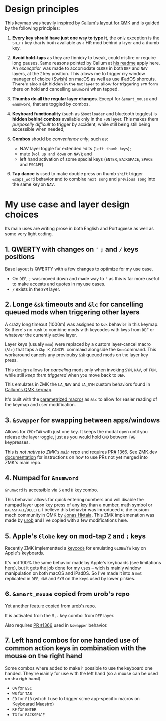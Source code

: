 # Design principles

This keymap was heavily inspired by [Callum's layout for QMK](https://github.com/qmk/qmk_firmware/blob/master/users/callum/readme.md) and is guided by the following principles:

01. **Every key should have just one way to type it**, the only exception is the `SHIFT` key that is both available as a HR mod behind a layer and a thumb key.

02. **Avoid hold-taps** as they are finnicky to tweak, could misfire or require long pauses. Same reasons pointed by Callum at [his readme](https://github.com/qmk/qmk_firmware/blob/master/users/callum/readme.md) apply here. An *excecption* was made to accomodate `GLOBE` in both `DEF` and `NAV` layers, at the `Z` key position. This allows me to trigger my window manager of choice ([Swish](https://highlyopinionated.co/swish/)) on macOS as well as use iPadOS shorcuts. There's also a &lt hidden in the `NWD` layer to allow for triggering `SYM` form there on hold and cancelling `&numword` when tapped.
    
03. **Thumbs do all the regular layer changes**. Except for `&smart_mouse` and `&numword`, that are toggled by combos.

04. **Keyboard functionality** (such as `&bootloader` and bluetooth toggles) is **hidden behind combos** available only in the `FUN` layer. This makes them *purposelly difficult* to trigger by accident, while still being still being accessible when needed;

05. **Combos** should be *convenience only*, such as:
    - NAV layer toggle for extended edits (`left thumb keys`);
    - mute (`vol up and down` on `NAV`); and
    - left hand activation of some special keys (`ENTER`, `BACKSPACE`, `SPACE` and `ESCAPE`).

06. **Tap dance** is used to make double press on thumb `shift` trigger `&caps_word` behavior and to combine `next song` and `previous song` into the same key on `NAV`.

# My use case and layer design choices

Its main uses are writing prose in both English and Portuguese as well as some very light coding.

## 1. QWERTY with changes on `'` `;` and `/` keys positions

Base layout is QWERTY with a few changes to optimize for my use case.

- On `DEF`, `;` was moved down and made way to `'` as this is far more useful to make accents and quotes in my use cases. 
- `/` exists in the `SYM` layer.

## 2. Longe `&sk` timeouts and `&lc` for cancelling queued mods when triggering other layers

A crazy long timeout (1000m) was assigned to `&sk` behavior in this keymap. So there's no rush to combine mods with keycodes with keys from `DEF` or whatever the currently active layer.

Layer keys (usually `&mo`) were replaced by a custom layer-cancel macro (`&lc`) that taps a `&kp K_CANCEL` command alongside the `&mo` command. This workaround cancels any previoulsy `&sk` queued mods on the layer key press.

This design allows for _canceling_ mods only when invoking `SYM`, `NAV`, of `FUN`, while still _keep them triggered_ when you move back to `DEF`.

This emulates in ZMK the `LA_NAV` and `LA_SYM` custom behaviors found in [Callum's QMK keymap](https://github.com/qmk/qmk_firmware/blob/master/users/callum/readme.md).

It's built with the [parametrized macros](https://zmk.dev/docs/behaviors/macros#parameterized-macros) as `&lc` to allow for easier reading of the keymap and user modification.

## 3. `&swapper` for swapping between apps/windows

Allows for `CMD+TAB` with just one key. It keeps the modal open until you release the layer toggle, just as you would hold `CMD` between `TAB` keypresses.

This is *not native to ZMK's `main` repo* and requires [PR# 1366](https://github.com/zmkfirmware/zmk/pull/1366). See ZMK.dev [documentation](https://zmk.dev/docs/features/beta-testing) for instructions on how to use PRs not yet merged into ZMK's main repo.

## 4. Numpad for `&numword`

`&numword` is accessible via `S` and `D` key combo. 

This behavior allows for quick entering numbers and will disable the numpad layer upon key press of any key than a number, math symbol or `BACKSPACE`/`DELETE`. I believe this behavior was introduced to the custom mech community in QMK by [Jonas Hietala](https://www.jonashietala.se/blog/2022/09/06/the_current_t-34_keyboard_layout/#numword). This ZMK implemenation was made by [urob](https://github.com/urob/zmk-config#numword) and I've copied with a few modifications here.

## 5. Apple's `Globe` key on mod-tap `Z` and `;` keys

Recently ZMK implementted a [keycode](https://zmk.dev/docs/codes#application-controls) for emulating `GLOBE`/`fn` key on Apple's keyboards. 

It's not 100% the same behavior made by Apple's keyboards (see limitations [here](https://github.com/zmkfirmware/zmk/pull/1938#issuecomment-1744579039)), but it gets the job done for my uses – wich is mainly window manipulation on both macOS and iPadOS. So I've made it into a `&mt` replicated in `DEF`, `NAV` and `SYM` on the keys used by lower pinkies.

## 6. `&smart_mouse` copied from urob's repo

Yet another feature copied from [urob's repo](https://github.com/urob/zmk-config?tab=readme-ov-file#smart-mouse).

It is activated from the `M,.` key combo, from `DEF` layer.

Also requires [PR #1366](https://github.com/zmkfirmware/zmk/pull/1366) used in `&swapper` behavior.

## 7. Left hand combos for one handed use of common action keys in combination with the mouse on the right hand

Some combos where added to make it possible to use the keyboard one handed. They're mainly for use with the left hand (so a mouse can be used on the righ hand).

- `QA` for `ESC`
- `WS` for `TAB`
- `ED` for `F18` (which I use to trigger some app-specific macros on Keyboarad Maestro)
- `RF` for `ENTER`
- `TG` for `BACKSPACE`
